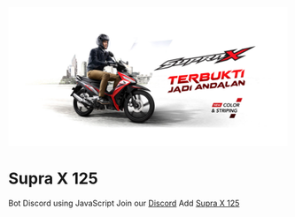 ![Supra X 125](https://github.com/indogegewepe/Supra-X-125/blob/master/aset/supra.png)

# Supra X 125

Bot Discord using JavaScript
Join our [Discord](https://discord.gg/B2NznnMmuB)
Add [Supra X 125](https://discordapp.com/oauth2/authorize?client_id=844722011125055500&scope=bot&permissions=8.)
